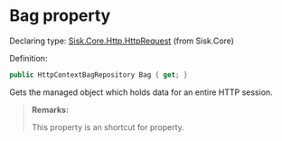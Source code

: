 <!--

Copyrights 2023 Sisk Framework - CypherPotato
Published under MIT license

!!! DO NOT EDIT THIS FILE !!!
This file was generated by a tool in the Sisk package. To edit the information in this documentation,
edit the XML documentation present in the Sisk source code.

-->


# Bag property

Declaring type: [Sisk.Core.Http.HttpRequest](/read?q=/contents/spec/Sisk.Core.Http.HttpRequest.md) (from Sisk.Core)


Definition:

```cs
public HttpContextBagRepository Bag { get; }
```

Gets the managed object which holds data for an entire HTTP session.

> **Remarks:**
>
> This property is an shortcut for <see cref="P:Sisk.Core.Http.HttpContext.RequestBag" /> property.
